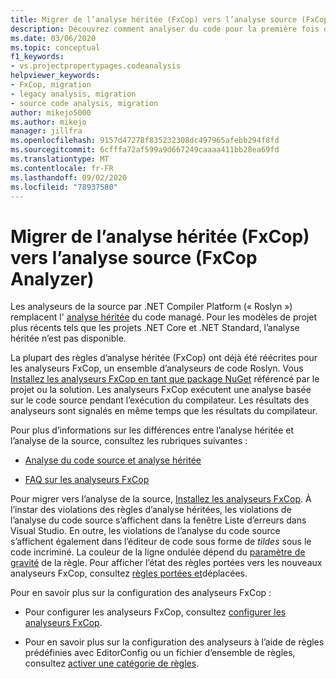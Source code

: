 ```yaml
---
title: Migrer de l’analyse héritée (FxCop) vers l’analyse source (FxCop Analyzer)
description: Découvrez comment analyser du code pour la première fois ou comment effectuer une migration à partir de l’analyse binaire (FxCop) vers la nouvelle méthode d’analyse du code managé à l’aide de l’analyse de source (FxCop Analyzer).
ms.date: 03/06/2020
ms.topic: conceptual
f1_keywords:
- vs.projectpropertypages.codeanalysis
helpviewer_keywords:
- FxCop, migration
- legacy analysis, migration
- source code analysis, migration
author: mikejo5000
ms.author: mikejo
manager: jillfra
ms.openlocfilehash: 9157d47278f835232308dc497965afebb294f8fd
ms.sourcegitcommit: 6cfffa72af599a9d667249caaaa411bb28ea69fd
ms.translationtype: MT
ms.contentlocale: fr-FR
ms.lasthandoff: 09/02/2020
ms.locfileid: "78937580"
---
```

# <a name="migrate-from-legacy-analysis-fxcop-to-source-analysis-fxcop-analyzers"></a>Migrer de l’analyse héritée (FxCop) vers l’analyse source (FxCop Analyzer)

Les analyseurs de la source par .NET Compiler Platform (« Roslyn ») remplacent l' [analyse héritée](../code-quality/code-analysis-for-managed-code-overview.md) du code managé. Pour les modèles de projet plus récents tels que les projets .NET Core et .NET Standard, l’analyse héritée n’est pas disponible.

La plupart des règles d’analyse héritée (FxCop) ont déjà été réécrites pour les analyseurs FxCop, un ensemble d’analyseurs de code Roslyn. Vous [Installez les analyseurs FxCop en tant que package NuGet](install-fxcop-analyzers.md#nuget-package) référencé par le projet ou la solution. Les analyseurs FxCop exécutent une analyse basée sur le code source pendant l’exécution du compilateur. Les résultats des analyseurs sont signalés en même temps que les résultats du compilateur.

Pour plus d’informations sur les différences entre l’analyse héritée et l’analyse de la source, consultez les rubriques suivantes :

- [Analyse du code source et analyse héritée](../code-quality/roslyn-analyzers-overview.md#source-code-analysis-versus-legacy-analysis)

- [FAQ sur les analyseurs FxCop](../code-quality/fxcop-analyzers-faq.md)

Pour migrer vers l’analyse de la source, [Installez les analyseurs FxCop](../code-quality/install-fxcop-analyzers.md). À l’instar des violations des règles d’analyse héritées, les violations de l’analyse du code source s’affichent dans la fenêtre Liste d’erreurs dans Visual Studio. En outre, les violations de l’analyse du code source s’affichent également dans l’éditeur de code sous forme de *tildes* sous le code incriminé. La couleur de la ligne ondulée dépend du [paramètre de gravité](../code-quality/use-roslyn-analyzers.md#rule-severity) de la règle. Pour afficher l’état des règles portées vers les nouveaux analyseurs FxCop, consultez [règles portées et](../code-quality/fxcop-rule-port-status.md)déplacées.

Pour en savoir plus sur la configuration des analyseurs FxCop :

- Pour configurer les analyseurs FxCop, consultez [configurer les analyseurs FxCop](../code-quality/configure-fxcop-analyzers.md).

- Pour en savoir plus sur la configuration des analyseurs à l’aide de règles prédéfinies avec EditorConfig ou un fichier d’ensemble de règles, consultez [activer une catégorie de règles](../code-quality/analyzer-rule-sets.md).